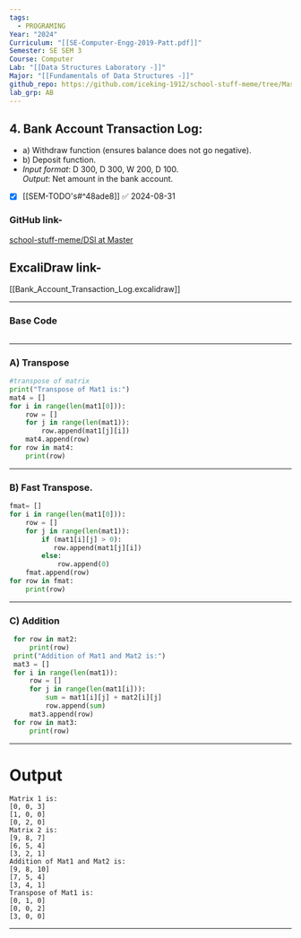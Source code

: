```yaml
---
tags:
  - PROGRAMING
Year: "2024"
Curriculum: "[[SE-Computer-Engg-2019-Patt.pdf]]"
Semester: SE SEM 3
Course: Computer
Lab: "[[Data Structures Laboratory -]]"
Major: "[[Fundamentals of Data Structures -]]"
github_repo: https://github.com/iceking-1912/school-stuff-meme/tree/Master/DSl/GRP-AB
lab_grp: AB
---
```

## 4. Bank Account Transaction Log:

- a) Withdraw function (ensures balance does not go negative).
- b) Deposit function.
- _Input format_: D 300, D 300, W 200, D 100.  
    _Output_: Net amount in the bank account.
 - [x] [[SEM-TODO's#^48ade8]] ✅ 2024-08-31
### GitHub link-
[school-stuff-meme/DSl at Master](https://github.com/iceking-1912/school-stuff-meme/tree/Master/DSl/GRP-AB)

## ExcaliDraw link-
[[Bank_Account_Transaction_Log.excalidraw]]

---
###  Base Code

```py

```
---
### A) Transpose 

```py
#transpose of matrix
print("Transpose of Mat1 is:")
mat4 = []
for i in range(len(mat1[0])):
    row = []
    for j in range(len(mat1)):
        row.append(mat1[j][i])
    mat4.append(row)
for row in mat4:
    print(row)
```
---
### B) Fast Transpose.

```py
fmat= []
for i in range(len(mat1[0])):
    row = []
    for j in range(len(mat1)):
        if (mat1[i][j] > 0):
           row.append(mat1[j][i])
        else:
            row.append(0)
    fmat.append(row) 
for row in fmat:
    print(row)

```
---
### C) Addition

```py
 for row in mat2:
     print(row)
 print("Addition of Mat1 and Mat2 is:")
 mat3 = []
 for i in range(len(mat1)):
     row = []
     for j in range(len(mat1[i])):
         sum = mat1[i][j] + mat2[i][j]
         row.append(sum)
     mat3.append(row)
 for row in mat3:
     print(row)
```
---

# Output 
```
Matrix 1 is:
[0, 0, 3]
[1, 0, 0]
[0, 2, 0]
Matrix 2 is:
[9, 8, 7]
[6, 5, 4]
[3, 2, 1]
Addition of Mat1 and Mat2 is:
[9, 8, 10]
[7, 5, 4]
[3, 4, 1]
Transpose of Mat1 is:
[0, 1, 0]
[0, 0, 2]
[3, 0, 0]
```

---
